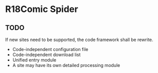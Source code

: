 # R18Comic Spider

## TODO

If new sites need to be supported, the code framework shall be rewrite.
- Code-independent configuration file
- Code-independent download list
- Unified entry module
- A site may have its own detailed processing module
